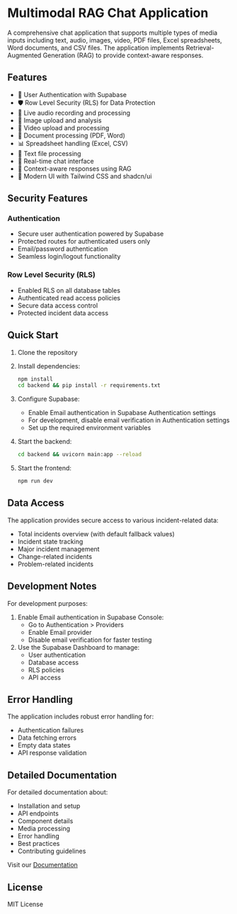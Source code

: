 # Multimodal RAG Chat Application

A comprehensive chat application that supports multiple types of media inputs including text, audio, images, video, PDF files, Excel spreadsheets, Word documents, and CSV files. The application implements Retrieval-Augmented Generation (RAG) to provide context-aware responses.

## Features

- 🔐 User Authentication with Supabase
- 🛡️ Row Level Security (RLS) for Data Protection
- 🎤 Live audio recording and processing
- 📸 Image upload and analysis
- 🎥 Video upload and processing
- 📄 Document processing (PDF, Word)
- 📊 Spreadsheet handling (Excel, CSV)
- 📝 Text file processing
- 💬 Real-time chat interface
- 🔄 Context-aware responses using RAG
- 🎨 Modern UI with Tailwind CSS and shadcn/ui

## Security Features

### Authentication
- Secure user authentication powered by Supabase
- Protected routes for authenticated users only
- Email/password authentication
- Seamless login/logout functionality

### Row Level Security (RLS)
- Enabled RLS on all database tables
- Authenticated read access policies
- Secure data access control
- Protected incident data access

## Quick Start

1. Clone the repository
2. Install dependencies:
   ```bash
   npm install
   cd backend && pip install -r requirements.txt
   ```
3. Configure Supabase:
   - Enable Email authentication in Supabase Authentication settings
   - For development, disable email verification in Authentication settings
   - Set up the required environment variables

4. Start the backend:
   ```bash
   cd backend && uvicorn main:app --reload
   ```
5. Start the frontend:
   ```bash
   npm run dev
   ```

## Data Access

The application provides secure access to various incident-related data:
- Total incidents overview (with default fallback values)
- Incident state tracking
- Major incident management
- Change-related incidents
- Problem-related incidents

## Development Notes

For development purposes:
1. Enable Email authentication in Supabase Console:
   - Go to Authentication > Providers
   - Enable Email provider
   - Disable email verification for faster testing
2. Use the Supabase Dashboard to manage:
   - User authentication
   - Database access
   - RLS policies
   - API access

## Error Handling

The application includes robust error handling for:
- Authentication failures
- Data fetching errors
- Empty data states
- API response validation

## Detailed Documentation

For detailed documentation about:
- Installation and setup
- API endpoints
- Component details
- Media processing
- Error handling
- Best practices
- Contributing guidelines

Visit our [Documentation](./docs/README.md)

## License

MIT License